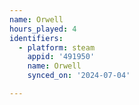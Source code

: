 ```yaml
---
name: Orwell
hours_played: 4
identifiers:
  - platform: steam
    appid: '491950'
    name: Orwell
    synced_on: '2024-07-04'

---
```

